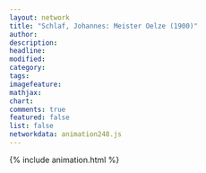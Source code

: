```yaml
---
layout: network
title: "Schlaf, Johannes: Meister Oelze (1900)"
author:
description:
headline:
modified:
category:
tags:
imagefeature: 
mathjax: 
chart: 
comments: true
featured: false
list: false
networkdata: animation248.js
---
```

{% include animation.html %}
